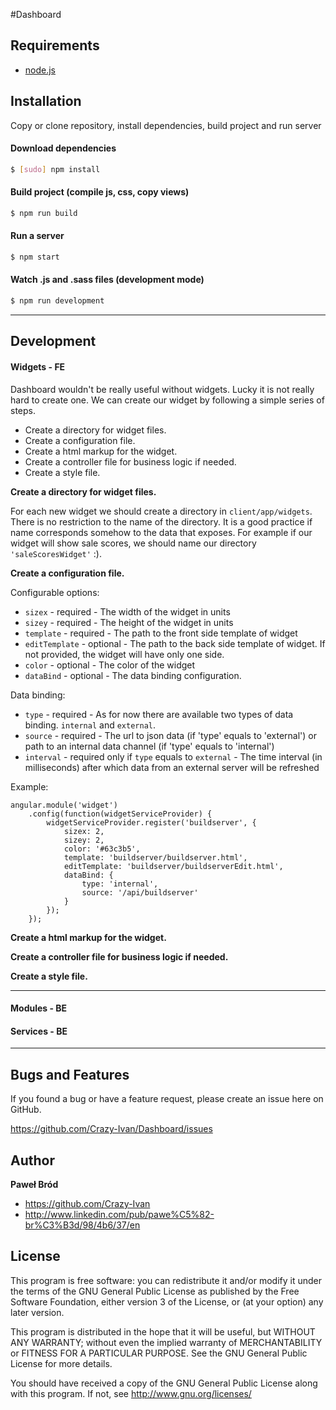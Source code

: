 #Dashboard



## Requirements

- [node.js]

## Installation
Copy or clone repository, install dependencies, build project and run server

#### Download dependencies

```bash
$ [sudo] npm install
```

#### Build project (compile js, css, copy views)

```bash
$ npm run build
```

#### Run a server

```bash
$ npm start
```

#### Watch .js and .sass files (development mode)

```bash
$ npm run development
```

---

## Development

#### Widgets - FE

Dashboard wouldn't be really useful without widgets. Lucky it is not really hard to create one. We can create our widget by following a simple series of steps.

+ Create a directory for widget files.
+ Create a configuration file.
+ Create a html markup for the widget.
+ Create a controller file for business logic if needed.
+ Create a style file.

**Create a directory for widget files.**

For each new widget we should create a directory in ```client/app/widgets```. There is no restriction to the name of the directory.
It is a good practice if name corresponds somehow to the data that exposes.
For example if our widget will show sale scores, we should name our directory ```'saleScoresWidget'``` :).

**Create a configuration file.**

Configurable options:

+ ```sizex``` - required - The width of the widget in units
+ ```sizey``` - required - The height of the widget in units
+ ```template``` - required - The path to the front side template of widget
+ ```editTemplate``` - optional - The path to the back side template of widget. If not provided, the widget will have only one side.
+ ```color``` - optional - The color of the widget
+ ```dataBind``` - optional - The data binding configuration.

Data binding:

+ ```type``` - required - As for now there are available two types of data binding. ```internal``` and ```external```.
+ ```source``` - required - The url to json data (if 'type' equals to 'external') or path to an internal data channel (if 'type' equals to 'internal')
+ ```interval``` - required only if ```type``` equals to ```external``` - The time interval (in milliseconds) after which data from an external server will be refreshed


Example:

```
angular.module('widget')
    .config(function(widgetServiceProvider) {
        widgetServiceProvider.register('buildserver', {
            sizex: 2,
            sizey: 2,
            color: '#63c3b5',
            template: 'buildserver/buildserver.html',
            editTemplate: 'buildserver/buildserverEdit.html',
            dataBind: {
                type: 'internal',
                source: '/api/buildserver'
            }
        });
    });
```


**Create a html markup for the widget.**

**Create a controller file for business logic if needed.**

**Create a style file.**


---

#### Modules - BE

#### Services - BE

[node.js]:http://nodejs.org/

---

Bugs and Features
-----------------

If you found a bug or have a feature request, please create an issue here on GitHub.

https://github.com/Crazy-Ivan/Dashboard/issues


Author
------

**Paweł Bród**

+ https://github.com/Crazy-Ivan
+ http://www.linkedin.com/pub/pawe%C5%82-br%C3%B3d/98/4b6/37/en


License
-------

This program is free software: you can redistribute it and/or modify
it under the terms of the GNU General Public License as published by
the Free Software Foundation, either version 3 of the License, or
(at your option) any later version.

This program is distributed in the hope that it will be useful,
but WITHOUT ANY WARRANTY; without even the implied warranty of
MERCHANTABILITY or FITNESS FOR A PARTICULAR PURPOSE.  See the
GNU General Public License for more details.

You should have received a copy of the GNU General Public License
along with this program.  If not, see <http://www.gnu.org/licenses/>